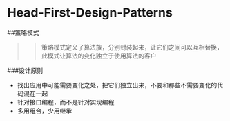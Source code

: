 # Head-First-Design-Patterns

##策略模式
  >>策略模式定义了算法族，分别封装起来，让它们之间可以互相替换，此模式让算法的变化独立于使用算法的客户

###设计原则
  * 找出应用中可能需要变化之处，把它们独立出来，不要和那些不需要变化的代码混在一起
  * 针对接口编程，而不是针对实现编程
  * 多用组合，少用继承
